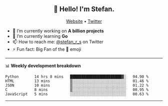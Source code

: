 <h2 align="center">👋 Hello! I'm Stefan.</h2>
<p align="center">
  <a href="https://stefanrs.me">Website</a> •
  <a href="https://twitter.com/stefan_r_s">Twitter</a>
</p>


- 🔭 I’m currently working on **A billion projects**
- 🌱 I’m currently learning **Go**
- 📫 How to reach me: [@stefan_r_s](https://twitter.com/stefan_r_s) on Twitter
- ⚡ Fun fact: Big Fan of the :shrug: emoji

-------

📊 **Weekly development breakdown**
<!--START_SECTION:waka-->
```text
Python       14 hrs 8 mins   ███████████████████████▓░   94.90 % 
HTML         13 mins         ▒░░░░░░░░░░░░░░░░░░░░░░░░   01.46 % 
JSON         10 mins         ▒░░░░░░░░░░░░░░░░░░░░░░░░   01.22 % 
C            8 mins          ▒░░░░░░░░░░░░░░░░░░░░░░░░   00.95 % 
JavaScript   5 mins          ░░░░░░░░░░░░░░░░░░░░░░░░░   00.63 % 
```
<!--END_SECTION:waka-->

-------
